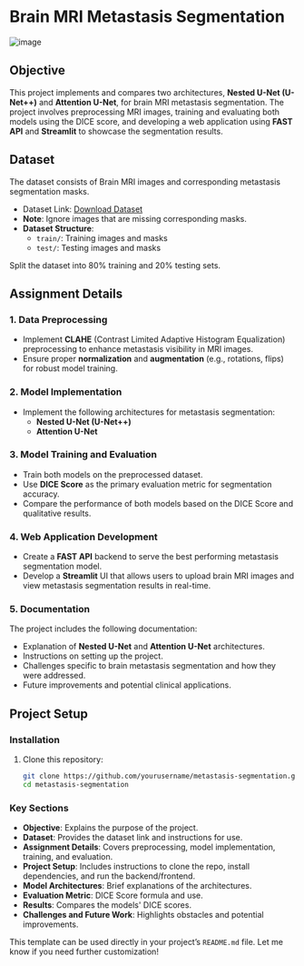 # Brain MRI Metastasis Segmentation

![image](https://github.com/user-attachments/assets/c0079d81-1782-4d22-95bc-dcf71e69e450)

## Objective
This project implements and compares two architectures, **Nested U-Net (U-Net++)** and **Attention U-Net**, for brain MRI metastasis segmentation. The project involves preprocessing MRI images, training and evaluating both models using the DICE score, and developing a web application using **FAST API** and **Streamlit** to showcase the segmentation results.

## Dataset
The dataset consists of Brain MRI images and corresponding metastasis segmentation masks.

- Dataset Link: [Download Dataset](https://dicom5c.blob.core.windows.net/public/Data.zip)
- **Note**: Ignore images that are missing corresponding masks.
- **Dataset Structure**:
  - `train/`: Training images and masks
  - `test/`: Testing images and masks

Split the dataset into 80% training and 20% testing sets.

## Assignment Details

### 1. Data Preprocessing
- Implement **CLAHE** (Contrast Limited Adaptive Histogram Equalization) preprocessing to enhance metastasis visibility in MRI images.
- Ensure proper **normalization** and **augmentation** (e.g., rotations, flips) for robust model training.

### 2. Model Implementation
- Implement the following architectures for metastasis segmentation:
  - **Nested U-Net (U-Net++)**
  - **Attention U-Net**

### 3. Model Training and Evaluation
- Train both models on the preprocessed dataset.
- Use **DICE Score** as the primary evaluation metric for segmentation accuracy.
- Compare the performance of both models based on the DICE Score and qualitative results.

### 4. Web Application Development
- Create a **FAST API** backend to serve the best performing metastasis segmentation model.
- Develop a **Streamlit** UI that allows users to upload brain MRI images and view metastasis segmentation results in real-time.

### 5. Documentation
The project includes the following documentation:
- Explanation of **Nested U-Net** and **Attention U-Net** architectures.
- Instructions on setting up the project.
- Challenges specific to brain metastasis segmentation and how they were addressed.
- Future improvements and potential clinical applications.

## Project Setup

### Installation
1. Clone this repository:
   ```bash
   git clone https://github.com/yourusername/metastasis-segmentation.git
   cd metastasis-segmentation

### Key Sections
- **Objective**: Explains the purpose of the project.
- **Dataset**: Provides the dataset link and instructions for use.
- **Assignment Details**: Covers preprocessing, model implementation, training, and evaluation.
- **Project Setup**: Includes instructions to clone the repo, install dependencies, and run the backend/frontend.
- **Model Architectures**: Brief explanations of the architectures.
- **Evaluation Metric**: DICE Score formula and use.
- **Results**: Compares the models' DICE scores.
- **Challenges and Future Work**: Highlights obstacles and potential improvements.

This template can be used directly in your project’s `README.md` file. Let me know if you need further customization!
